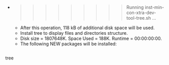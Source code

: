 * >>>>>>>>> Running inst-min-con-xtra-dev-tool-tree.sh ...
  * After this operation, 118 kB of additional disk space will be used.
  * Install tree to display files and directories structure.
  * Disk size = 1807648K. Space Used = 188K. Runtime = 00:00:00:00.
  * The following NEW packages will be installed:
  ```bash
tree
  ```
